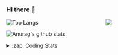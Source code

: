### Hi there 👋

<!--
**tao8687/tao8687** is a ✨ _special_ ✨ repository because its `README.md` (this file) appears on your GitHub profile.

Here are some ideas to get you started:

- 🔭 I’m currently working on ...
- 🌱 I’m currently learning ...
- 👯 I’m looking to collaborate on ...
- 🤔 I’m looking for help with ...
- 💬 Ask me about ...
- 📫 How to reach me: ...
- 😄 Pronouns: ...
- ⚡ Fun fact: ...
-->

<img align='right' src="https://media.giphy.com/media/M9gbBd9nbDrOTu1Mqx/giphy.gif" width="240">

  
![Top Langs](https://github-readme-stats.vercel.app/api/top-langs/?username=tao8687&layout=compact&title_color=23238E&text_color=A67D3D)

![Anurag's github stats](https://github-readme-stats.vercel.app/api?username=tao8687&show_icons=true&&text_color=A67D3D&title_color=23238E&show_icons=false&count_private=true&hide=stars)

<details>
  <summary>:zap: Coding Stats</summary>
  <br>
    
<!--START_SECTION:waka-->
![Code Time](http://img.shields.io/badge/Code%20Time-1%2C520%20hrs%206%20mins-blue)

![Profile Views](http://img.shields.io/badge/Profile%20Views-3-blue)

**🐱 My GitHub Data** 

> 📦 1.5 MB Used in GitHub's Storage 
 > 
> 🏆 154 Contributions in the Year 2024
 > 
> 🚫 Not Opted to Hire
 > 
> 📜 52 Public Repositories 
 > 
> 🔑 25 Private Repositories 
 > 
**I'm an Early 🐤** 

```text
🌞 Morning                1388 commits        ██████████████████████░░░   86.97 % 
🌆 Daytime                87 commits          █░░░░░░░░░░░░░░░░░░░░░░░░   05.45 % 
🌃 Evening                117 commits         ██░░░░░░░░░░░░░░░░░░░░░░░   07.33 % 
🌙 Night                  4 commits           ░░░░░░░░░░░░░░░░░░░░░░░░░   00.25 % 
```
📅 **I'm Most Productive on Wednesday** 

```text
Monday                   230 commits         ████░░░░░░░░░░░░░░░░░░░░░   14.41 % 
Tuesday                  217 commits         ███░░░░░░░░░░░░░░░░░░░░░░   13.60 % 
Wednesday                284 commits         ████░░░░░░░░░░░░░░░░░░░░░   17.79 % 
Thursday                 208 commits         ███░░░░░░░░░░░░░░░░░░░░░░   13.03 % 
Friday                   226 commits         ████░░░░░░░░░░░░░░░░░░░░░   14.16 % 
Saturday                 220 commits         ███░░░░░░░░░░░░░░░░░░░░░░   13.78 % 
Sunday                   211 commits         ███░░░░░░░░░░░░░░░░░░░░░░   13.22 % 
```


📊 **This Week I Spent My Time On** 

```text
🕑︎ Time Zone: Asia/Shanghai

💬 Programming Languages: 
Python                   57 mins             ██████░░░░░░░░░░░░░░░░░░░   24.16 % 
C++                      55 mins             ██████░░░░░░░░░░░░░░░░░░░   23.27 % 
Other                    55 mins             ██████░░░░░░░░░░░░░░░░░░░   23.10 % 
C                        27 mins             ███░░░░░░░░░░░░░░░░░░░░░░   11.47 % 
Bash                     11 mins             █░░░░░░░░░░░░░░░░░░░░░░░░   04.72 % 

🔥 Editors: 
VS Code                  3 hrs 59 mins       █████████████████████████   100.00 % 

🐱‍💻 Projects: 
WitStandardProtocol_JY90133 mins             ███░░░░░░░░░░░░░░░░░░░░░░   13.97 % 
icart                    32 mins             ███░░░░░░░░░░░░░░░░░░░░░░   13.79 % 
ros_motion_planning      30 mins             ███░░░░░░░░░░░░░░░░░░░░░░   12.71 % 
python_motion_planning   21 mins             ██░░░░░░░░░░░░░░░░░░░░░░░   09.07 % 
Robokit_TCP_API_py       17 mins             ██░░░░░░░░░░░░░░░░░░░░░░░   07.51 % 

💻 Operating System: 
Linux                    3 hrs 59 mins       █████████████████████████   100.00 % 
```

**I Mostly Code in Python** 

```text
Python                   10 repos            ████████░░░░░░░░░░░░░░░░░   31.25 % 
C++                      9 repos             ███████░░░░░░░░░░░░░░░░░░   28.12 % 
JavaScript               2 repos             ██░░░░░░░░░░░░░░░░░░░░░░░   06.25 % 
Batchfile                1 repo              █░░░░░░░░░░░░░░░░░░░░░░░░   03.12 % 
HTML                     1 repo              █░░░░░░░░░░░░░░░░░░░░░░░░   03.12 % 
```



**Timeline**

![Lines of Code chart](https://raw.githubusercontent.com/tao8687/tao8687/master/assets/bar_graph.png)


 Last Updated on 29/05/2024 01:19:34 UTC
<!--END_SECTION:waka-->
</details>
